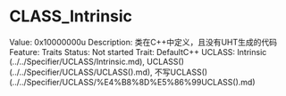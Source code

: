 # CLASS_Intrinsic

Value: 0x10000000u
Description: 类在C++中定义，且没有UHT生成的代码
Feature: Traits
Status: Not started
Trait: DefaultC++
UCLASS: Intrinsic (../../Specifier/UCLASS/Intrinsic.md), UCLASS() (../../Specifier/UCLASS/UCLASS().md), 不写UCLASS() (../../Specifier/UCLASS/%E4%B8%8D%E5%86%99UCLASS().md)